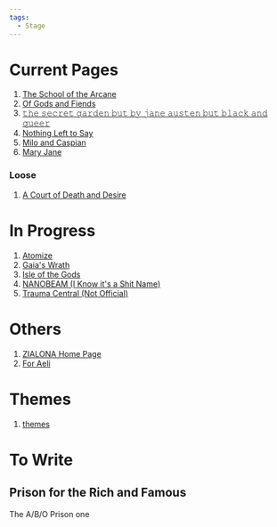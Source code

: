 ```yaml
---
tags:
  - Stage
---
```

# Current Pages
1. [The School of the Arcane](Dreams/01%20The%20School%20of%20the%20Arcane/The%20School%20of%20the%20Arcane.md)
2. [Of Gods and Fiends](Dreams/02%20Of%20Gods%20and%20Fiends/Of%20Gods%20and%20Fiends.md)
3. [𝚝𝚑𝚎 𝚜𝚎𝚌𝚛𝚎𝚝 𝚐𝚊𝚛𝚍𝚎𝚗 𝚋𝚞𝚝 𝚋𝚢 𝚓𝚊𝚗𝚎 𝚊𝚞𝚜𝚝𝚎𝚗 𝚋𝚞𝚝 𝚋𝚕𝚊𝚌𝚔 𝚊𝚗𝚍 𝚚𝚞𝚎𝚎𝚛](Dreams/03%20The%20Secret%20Garden/𝚝𝚑𝚎%20𝚜𝚎𝚌𝚛𝚎𝚝%20𝚐𝚊𝚛𝚍𝚎𝚗%20𝚋𝚞𝚝%20𝚋𝚢%20𝚓𝚊𝚗𝚎%20𝚊𝚞𝚜𝚝𝚎𝚗%20𝚋𝚞𝚝%20𝚋𝚕𝚊𝚌𝚔%20𝚊𝚗𝚍%20𝚚𝚞𝚎𝚎𝚛.md)
4. [Nothing Left to Say](Dreams/04%20Nothing%20Left%20to%20Say/Nothing%20Left%20to%20Say.md)
5. [Milo and Caspian](Dreams/05%20Milo%20&%20Caspian/Milo%20and%20Caspian.md)
6. [Mary Jane](Dreams/06%20Mary%20Jane/Mary%20Jane.md)
### Loose
1. [A Court of Death and Desire](Dreams/A%20Court%20of%20Death%20and%20Desire.md)
# In Progress
1. [Atomize](Dreams/07%20Atomize/Atomize.md)
2. [Gaia's Wrath](Dreams/Gaia's%20Wrath.md)
3. [Isle of the Gods](Dreams/Isle%20of%20the%20Gods.md)
4. [NANOBEAM (I Know it's a Shit Name)](Dreams/NANOBEAM%20(I%20Know%20it's%20a%20Shit%20Name).md)
5. [Trauma Central (Not Official)](Dreams/Trauma%20Central%20(Not%20Official).md)
# Others
1. [ZIALONA Home Page](ZIALONA%20Home%20Page.md)
2. [For Aeli](For%20Aeli.md)
# Themes
1. [themes](Stage%20Files/themes/themes.md)
# To Write
## Prison for the Rich and Famous
The A/B/O Prison one
